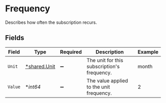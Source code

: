 # Frequency

Describes how often the subscription recurs.


## Fields

| Field                                       | Type                                        | Required                                    | Description                                 | Example                                     |
| ------------------------------------------- | ------------------------------------------- | ------------------------------------------- | ------------------------------------------- | ------------------------------------------- |
| `Unit`                                      | [*shared.Unit](../../models/shared/unit.md) | :heavy_minus_sign:                          | The unit for this subscription's frequency. | month                                       |
| `Value`                                     | **int64*                                    | :heavy_minus_sign:                          | The value applied to the unit frequency.    | 2                                           |